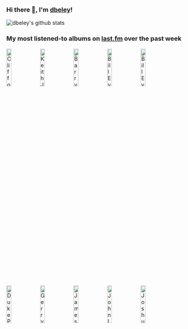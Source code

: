 ### Hi there 👋, I'm [dbeley](https://dbeley.ovh/en)!

![dbeley's github stats](https://github-readme-stats.vercel.app/api?username=dbeley)

### My most listened-to albums on [last.fm](https://www.last.fm/user/d_beley) over the past week

[<img src='https://lastfm.freetls.fastly.net/i/u/300x300/a6fc1546ba776d3d70cf33a5fa1f5f77.jpg' width='16%' height='16%' alt='Clifford Brown & Max Roach - Study in Brown'>](https://www.last.fm/music/clifford%2bbrown%2b%2526%2bmax%2broach/study%2bin%2bbrown)&nbsp;
[<img src='https://lastfm.freetls.fastly.net/i/u/300x300/3ed82b659c3b1b4538960214c76311e0.jpg' width='16%' height='16%' alt='Keith Jarrett, Gary Peacock, Jack DeJohnette - After the Fall'>](https://www.last.fm/music/keith%2bjarrett%252c%2bgary%2bpeacock%252c%2bjack%2bdejohnette/after%2bthe%2bfall)&nbsp;
[<img src='https://lastfm.freetls.fastly.net/i/u/300x300/2ab0853430214b6fbe96ebfd2c15d141.jpg' width='16%' height='16%' alt='Barry Harris - Listen To Barry Harris... Solo Piano'>](https://www.last.fm/music/barry%2bharris/listen%2bto%2bbarry%2bharris...%2bsolo%2bpiano)&nbsp;
[<img src='https://lastfm.freetls.fastly.net/i/u/300x300/76347a313393dac9a5f07ef115975d14.png' width='16%' height='16%' alt='Bill Evans - New Jazz Conceptions'>](https://www.last.fm/music/bill%2bevans/new%2bjazz%2bconceptions)&nbsp;
[<img src='https://lastfm.freetls.fastly.net/i/u/300x300/a830c0c142494f4eaa385685d40f8878.png' width='16%' height='16%' alt='Bill Evans Trio - Explorations'>](https://www.last.fm/music/bill%2bevans%2btrio/explorations)&nbsp;
<br>
[<img src='https://lastfm.freetls.fastly.net/i/u/300x300/ac629af6a1369748e8716b46efb95fb5.jpg' width='16%' height='16%' alt='Duke Pearson - The Classic Albums Collection'>](https://www.last.fm/music/duke%2bpearson/the%2bclassic%2balbums%2bcollection)&nbsp;
[<img src='https://lastfm.freetls.fastly.net/i/u/300x300/84c83bff35de54ebbc37e53602951518.jpg' width='16%' height='16%' alt='Gerry Mulligan - Night Lights'>](https://www.last.fm/music/gerry%2bmulligan/night%2blights)&nbsp;
[<img src='https://lastfm.freetls.fastly.net/i/u/300x300/d35765f68085b44aa5a421ea394574c8.jpg' width='16%' height='16%' alt='James Carter - Jurassic Classics'>](https://www.last.fm/music/james%2bcarter/jurassic%2bclassics)&nbsp;
[<img src='https://lastfm.freetls.fastly.net/i/u/300x300/14090fc9b1ba415daeaf1b3ce5806634.jpg' width='16%' height='16%' alt='John Lewis - Grand Encounter: 2 Degrees East - 3 Degrees West'>](https://www.last.fm/music/john%2blewis/grand%2bencounter%253a%2b2%2bdegrees%2beast%2b-%2b3%2bdegrees%2bwest)&nbsp;
[<img src='https://lastfm.freetls.fastly.net/i/u/300x300/c3dd7709ea25bc8872649c7773e4d4d9.jpg' width='16%' height='16%' alt='Joshua Redman Quartet - Come What May'>](https://www.last.fm/music/joshua%2bredman%2bquartet/come%2bwhat%2bmay)&nbsp;
<br>
